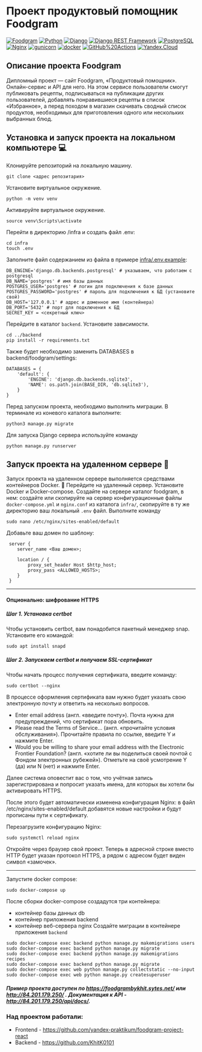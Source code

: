 # Проект продуктовый помощник Foodgram
[![Foodgram](https://github.com/KhitK0101/foodgram-project-react/actions/workflows/foodgram_workflow.yml/badge.svg)](https://github.com/KhitK0101//foodgram-project-react/actions/workflows/foodgram_workflow.yml) 
[![Python](https://img.shields.io/badge/-Python-464646?style=flat-square&logo=Python)](https://www.python.org/)
[![Django](https://img.shields.io/badge/-Django-464646?style=flat-square&logo=Django)](https://www.djangoproject.com/)
[![Django REST Framework](https://img.shields.io/badge/-Django%20REST%20Framework-464646?style=flat-square&logo=Django%20REST%20Framework)](https://www.django-rest-framework.org/)
[![PostgreSQL](https://img.shields.io/badge/-PostgreSQL-464646?style=flat-square&logo=PostgreSQL)](https://www.postgresql.org/)
[![Nginx](https://img.shields.io/badge/-NGINX-464646?style=flat-square&logo=NGINX)](https://nginx.org/ru/)
[![gunicorn](https://img.shields.io/badge/-gunicorn-464646?style=flat-square&logo=gunicorn)](https://gunicorn.org/)
[![docker](https://img.shields.io/badge/-Docker-464646?style=flat-square&logo=docker)](https://www.docker.com/)
[![GitHub%20Actions](https://img.shields.io/badge/-GitHub%20Actions-464646?style=flat-square&logo=GitHub%20actions)](https://github.com/features/actions)
[![Yandex.Cloud](https://img.shields.io/badge/-Yandex.Cloud-464646?style=flat-square&logo=Yandex.Cloud)](https://cloud.yandex.ru/)

## Описание проекта Foodgram
Дипломный проект — сайт Foodgram, «Продуктовый помощник». Онлайн-сервис и API для него. На этом сервисе пользователи смогут публиковать рецепты, подписываться на публикации других пользователей, добавлять понравившиеся рецепты в список «Избранное», а перед походом в магазин скачивать сводный список продуктов, необходимых для приготовления одного или нескольких выбранных блюд.

## Установка и запуск проекта на локальном компьютере :computer:
Клонируйте репозиторий на локальную машину.
```
git clone <адрес репозитария>
```
Установите виртуальное окружение.
```
python -m venv venv
```
Активируйте виртуальное окружение.
```
source venv\Scripts\activate
```
Перейти в директорию /infra и создать файл .env:
```
cd infra
touch .env
```
Заполните файл содержанием из файла в примере [infra/.env.example](https://github.com/KhitK0101/foodgram-project-react/blob/master/infra/.env.example):
```
DB_ENGINE='django.db.backends.postgresql' # указываем, что работаем с postgresql
DB_NAME='postgres' # имя базы данных
POSTGRES_USER='postgres' # логин для подключения к базе данных
POSTGRES_PASSWORD='postgres' # пароль для подключения к БД (установите свой)
DB_HOST='127.0.0.1' # адрес и доменное имя (контейнера)
DB_PORT='5432' # порт для подключения к БД
SECRET_KEY = <секретный ключ>
```
Перейдите в каталог `backend`. Установите зависимости.
```
cd ../backend
pip install -r requirements.txt
```
Также будет необходимо заменить 
DATABASES в backend/foodgram/settings:
```
DATABASES = {
    'default': {
        'ENGINE': 'django.db.backends.sqlite3',
        'NAME': os.path.join(BASE_DIR, 'db.sqlite3'),
    }
}
```
Перед запуском проекта, необходимо выполнить миграции. В терминале из коневого каталога выполните:
```
python3 manage.py migrate
```
Для запуска Django сервера используйте команду
```
python manage.py runserver
```
## Запуск проекта на удаленном сервере :milky_way:
Запуск проекта на удаленном сервере выполняется средствами контейнеров Docker. :whale:
Перейдите на удаленный сервер.
Установите Docker и Docker-compose.
Создайте на сервере каталог foodgram, в нем:
создайте или скопируйте на сервер конфигурационные файлы `docker-compose.yml` и `nginx.conf` из каталога `infra/`,
скопируйте в ту же директорию ваш локальный `.env` файл.
Выполните команду 
```
sudo nano /etc/nginx/sites-enabled/default
```
Добавьте ваш домен по шаблону:
```
 server {
    server_name <Ваш домен>;

    location / {
        proxy_set_header Host $http_host;
        proxy_pass <ALLOWED_HOSTS>;
    }
 }
```
--------------------------------------------------------------------
#### Опционально: шифрование HTTPS
##### Шаг 1. Установка certbot
Чтобы установить certbot, вам понадобится пакетный менеджер snap. Установите его командой:
```
sudo apt install snapd
```
##### Шаг 2. Запускаем certbot и получаем SSL-сертификат
Чтобы начать процесс получения сертификата, введите команду:
```
sudo certbot --nginx
```
В процессе оформления сертификата вам нужно будет указать свою электронную почту и ответить на несколько вопросов.
- Enter email address (англ. «введите почту»). Почта нужна для предупреждений, что сертификат пора обновить.
- Please read the Terms of Service... (англ. «прочитайте условия обслуживания»). Прочитайте правила по ссылке, введите Y и нажмите Enter.
- Would you be willing to share your email address with the Electronic Frontier Foundation? (англ. «хотите ли вы поделиться своей почтой с Фондом электронных рубежей»). Отметьте на своё усмотрение Y (да) или N (нет) и нажмите Enter.

Далее система оповестит вас о том, что учётная запись зарегистрирована и попросит указать имена, для которых вы хотели бы активировать HTTPS.

После этого будет автоматически изменена конфигурация Nginx: в файл /etc/nginx/sites-enabled/default добавятся новые настройки и будут прописаны пути к сертификату.

Перезагрузите конфигурацию Nginx:
```
sudo systemctl reload nginx
```
Откройте через браузер свой проект. Теперь в адресной строке вместо HTTP будет указан протокол HTTPS, а рядом с адресом будет виден символ «замочек».

--------------------------------------------------------------------

Запустите docker compose:
```
sudo docker-compose up
```
После сборки docker-compose создадутся три контейнера:
- контейнер базы данных db
- контейнер приложения backend
- контейнер веб-сервера nginx
Создайте миграции в контейнере приложения `backend`
```
sudo docker-compose exec backend python manage.py makemigrations users
sudo docker-compose exec backend python manage.py migrate
sudo docker-compose exec backend python manage.py makemigrations recipes
sudo docker-compose exec backend python manage.py migrate
sudo docker-compose exec web python manage.py collectstatic --no-input
sudo docker-compose exec web python manage.py createsuperuser
```
##### Пример проекта доступен по https://foodgrambykhit.sytes.net/ или http://84.201.179.250/ . Документация к API - http://84.201.179.250/api/docs/.

<!--Логин и пароль создать не получается потому что при sudo docker-compose up вылезает предупреждение и сообщение: ~/foodgram$ sudo docker-compose up -d
Recreating foodgram-foodgram-db-1 ... done
Recreating foodgram-backend-1     ... done
Recreating foodgram-frontend-1    ... done
Recreating foodgram-nginx-1       ... error

ERROR: for foodgram-nginx-1  Cannot start service nginx: failed to create task 
for container: failed to create shim task: OCI runtime create failed: runc create failed: unable to start container process: error during container init: error mounting "/home/yc-user/foodgram/nginx.conf" to rootfs at "/etc/nginx/conf.d/default.conf": mount /home/yc-user/foodgram/nginx.conf:/etc/nginx/conf.d/default.conf (via /proc/self/fd/6), flags: 0x5000: not a directory: unknown: Are you 
trying to mount a directory onto a file (or vice-versa)? Check if the specified host path exists and is the expected type

ERROR: for nginx  Cannot start service nginx: failed to create task for container: failed to create shim task: OCI runtime create failed: runc create failed: 
unable to start container process: error during container init: error mounting 
"/home/yc-user/foodgram/nginx.conf" to rootfs at "/etc/nginx/conf.d/default.conf": mount /home/yc-user/foodgram/nginx.conf:/etc/nginx/conf.d/default.conf (via /proc/self/fd/6), flags: 0x5000: not a directory: unknown: Are you trying to mount a directory onto a file (or vice-versa)? Check if the specified host path 
exists and is the expected type
ERROR: Encountered errors while bringing up the project.-->

### Над проектом работали: 
- Frontend - https://github.com/yandex-praktikum/foodgram-project-react
- Backend - https://github.com/KhitK0101
